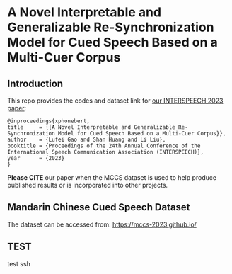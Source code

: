# A Novel Interpretable and Generalizable Re-Synchronization Model for Cued Speech Based on a Multi-Cuer Corpus


## Introduction

This repo provides the codes and dataset link for [our INTERSPEECH 2023 paper](https://arxiv.org/abs/2306.02596):

    @inproceedings{xphonebert,
    title     = {{A Novel Interpretable and Generalizable Re-Synchronization Model for Cued Speech Based on a Multi-Cuer Corpus}},
    author    = {Lufei Gao and Shan Huang and Li Liu},
    booktitle = {Proceedings of the 24th Annual Conference of the International Speech Communication Association (INTERSPEECH)},
    year      = {2023}
    }
    
**Please CITE** our paper when the MCCS dataset is used to help produce published results or is incorporated into other projects.

## Mandarin Chinese Cued Speech Dataset
The dataset can be accessed from: https://mccs-2023.github.io/




## TEST
test ssh
